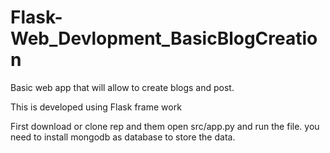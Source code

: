 # Flask-Web_Devlopment_BasicBlogCreation

Basic web app that will allow to create blogs and post.

This is developed using Flask frame work

First download or clone rep and them open src/app.py and run the file.
you need to install mongodb as database to store the data.
